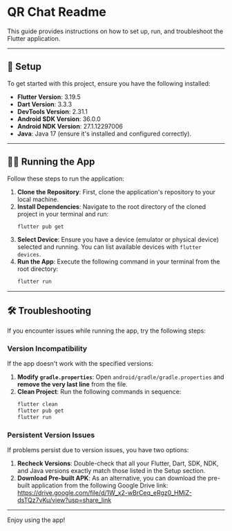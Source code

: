 # QR Chat Readme

This guide provides instructions on how to set up, run, and troubleshoot the Flutter application.

---

## 🚀 Setup

To get started with this project, ensure you have the following installed:

* **Flutter Version**: 3.19.5
* **Dart Version**: 3.3.3
* **DevTools Version**: 2.31.1
* **Android SDK Version**: 36.0.0
* **Android NDK Version**: 27.1.12297006
* **Java**: Java 17 (ensure it's installed and configured correctly).

---

## 🏃‍♀️ Running the App

Follow these steps to run the application:

1.  **Clone the Repository**: First, clone the application's repository to your local machine.
2.  **Install Dependencies**: Navigate to the root directory of the cloned project in your terminal and run:
    ```bash
    flutter pub get
    ```
3.  **Select Device**: Ensure you have a device (emulator or physical device) selected and running. You can list available devices with `flutter devices`.
4.  **Run the App**: Execute the following command in your terminal from the root directory:
    ```bash
    flutter run
    ```

---

## 🛠️ Troubleshooting

If you encounter issues while running the app, try the following steps:

### Version Incompatibility

If the app doesn't work with the specified versions:

1.  **Modify `gradle.properties`**: Open `android/gradle/gradle.properties` and **remove the very last line** from the file.
2.  **Clean Project**: Run the following commands in sequence:
    ```bash
    flutter clean
    flutter pub get
    flutter run
    ```

### Persistent Version Issues

If problems persist due to version issues, you have two options:

1.  **Recheck Versions**: Double-check that all your Flutter, Dart, SDK, NDK, and Java versions exactly match those listed in the Setup section.
2.  **Download Pre-built APK**: As an alternative, you can download the pre-built application from the following Google Drive link:
    <https://drive.google.com/file/d/1W_x2-wBrCeq_eRgz0_HMiZ-dsTQz7vKu/view?usp=share_link>

---

Enjoy using the app!
